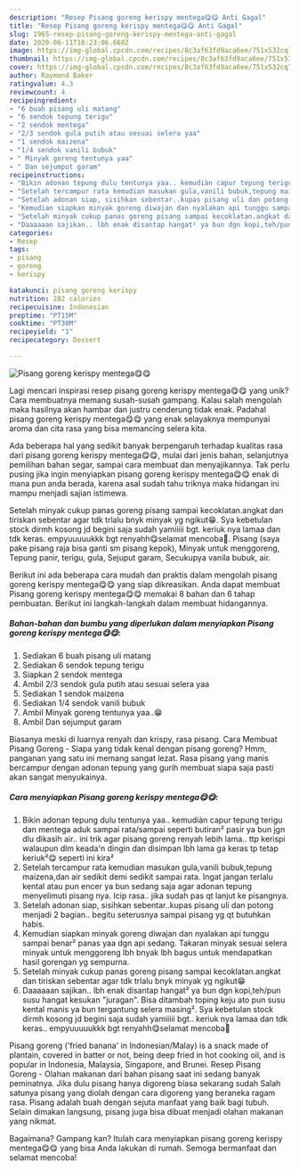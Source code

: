 ```yaml
---
description: "Resep Pisang goreng kerispy mentega😋😋 Anti Gagal"
title: "Resep Pisang goreng kerispy mentega😋😋 Anti Gagal"
slug: 1965-resep-pisang-goreng-kerispy-mentega-anti-gagal
date: 2020-06-11T10:23:06.668Z
image: https://img-global.cpcdn.com/recipes/8c3af63fd9aca6ee/751x532cq70/pisang-goreng-kerispy-mentega😋😋-foto-resep-utama.jpg
thumbnail: https://img-global.cpcdn.com/recipes/8c3af63fd9aca6ee/751x532cq70/pisang-goreng-kerispy-mentega😋😋-foto-resep-utama.jpg
cover: https://img-global.cpcdn.com/recipes/8c3af63fd9aca6ee/751x532cq70/pisang-goreng-kerispy-mentega😋😋-foto-resep-utama.jpg
author: Raymond Baker
ratingvalue: 4.3
reviewcount: 4
recipeingredient:
- "6 buah pisang uli matang"
- "6 sendok tepung terigu"
- "2 sendok mentega"
- "2/3 sendok gula putih atau sesuai selera yaa"
- "1 sendok maizena"
- "1/4 sendok vanili bubuk"
- " Minyak goreng tentunya yaa"
- " Dan sejumput garam"
recipeinstructions:
- "Bikin adonan tepung dulu tentunya yaa.. kemudiàn capur tepung terigu dan mentega aduk sampai rata/sampai seperti butiran² pasir ya bun jgn dlu dikasih air.. ini trik agar pisang goreng renyah lebih lama.. ttp kerispi walaupun dlm keada&#39;n dingin dan disimpan lbh lama ga keras tp tetap keriuk²😋 seperti ini kira²"
- "Setelah tercampur rata kemudian masukan gula,vanili bubuk,tepung maizena,dan air sedikit demi sedikit sampai rata. Ingat jangan terlalu kental atau pun encer ya bun sedang saja agar adonan tepung menyelimuti pisang nya. Icip rasa.. jika sudah pas qt lanjut ke pisangnya."
- "Setelah adonan siap, sisihkan sebentar..kupas pisang uli dan potong menjadi 2 bagian.. begitu seterusnya sampai pisang yg qt butuhkan habis."
- "Kemudian siapkan minyak goreng diwajan dan nyalakan api tunggu sampai benar² panas yaa dgn api sedang. Takaran minyak sesuai selera minyak untuk menggoreng lbh bnyak lbh bagus untuk mendapatkan hasil gorengan yg sempurna."
- "Setelah minyak cukup panas goreng pisang sampai kecoklatan.angkat dan tiriskan sebentar agar tdk trlalu bnyk minyak yg ngikut😁"
- "Daaaaaan sajikan.. lbh enak disantap hangat² ya bun dgn kopi,teh/pun susu hangat kesukan &#34;juragan&#34;. Bisa ditambah toping keju ato pun susu kental manis ya bun tergantung selera masing². Sya kebetulan stock dirmh kosong jd begini saja sudah yamiiiii bgt.. keriuk nya lamaa dan tdk keras.. empyuuuuukkk bgt renyahh😋selamat mencoba🥰"
categories:
- Resep
tags:
- pisang
- goreng
- kerispy

katakunci: pisang goreng kerispy 
nutrition: 282 calories
recipecuisine: Indonesian
preptime: "PT15M"
cooktime: "PT30M"
recipeyield: "1"
recipecategory: Dessert

---
```



![Pisang goreng kerispy mentega😋😋](https://img-global.cpcdn.com/recipes/8c3af63fd9aca6ee/751x532cq70/pisang-goreng-kerispy-mentega😋😋-foto-resep-utama.jpg)

Lagi mencari inspirasi resep pisang goreng kerispy mentega😋😋 yang unik? Cara membuatnya memang susah-susah gampang. Kalau salah mengolah maka hasilnya akan hambar dan justru cenderung tidak enak. Padahal pisang goreng kerispy mentega😋😋 yang enak selayaknya mempunyai aroma dan cita rasa yang bisa memancing selera kita.

Ada beberapa hal yang sedikit banyak berpengaruh terhadap kualitas rasa dari pisang goreng kerispy mentega😋😋, mulai dari jenis bahan, selanjutnya pemilihan bahan segar, sampai cara membuat dan menyajikannya. Tak perlu pusing jika ingin menyiapkan pisang goreng kerispy mentega😋😋 enak di mana pun anda berada, karena asal sudah tahu triknya maka hidangan ini mampu menjadi sajian istimewa.

Setelah minyak cukup panas goreng pisang sampai kecoklatan.angkat dan tiriskan sebentar agar tdk trlalu bnyk minyak yg ngikut😁. Sya kebetulan stock dirmh kosong jd begini saja sudah yamiiiii bgt. keriuk nya lamaa dan tdk keras. empyuuuuukkk bgt renyahh😋selamat mencoba🥰. Pisang (saya pake pisang raja bisa ganti sm pisang kepok), Minyak untuk menggoreng, Tepung panir, terigu, gula, Sejuput garam, Secukupya vanila bubuk, air.


Berikut ini ada beberapa cara mudah dan praktis dalam mengolah pisang goreng kerispy mentega😋😋 yang siap dikreasikan. Anda dapat membuat Pisang goreng kerispy mentega😋😋 memakai 8 bahan dan 6 tahap pembuatan. Berikut ini langkah-langkah dalam membuat hidangannya.

<!--inarticleads1-->

##### Bahan-bahan dan bumbu yang diperlukan dalam menyiapkan Pisang goreng kerispy mentega😋😋:

1. Sediakan 6 buah pisang uli matang
1. Sediakan 6 sendok tepung terigu
1. Siapkan 2 sendok mentega
1. Ambil 2/3 sendok gula putih atau sesuai selera yaa
1. Sediakan 1 sendok maizena
1. Sediakan 1/4 sendok vanili bubuk
1. Ambil  Minyak goreng tentunya yaa..😁
1. Ambil  Dan sejumput garam


Biasanya meski di luarnya renyah dan krispy, rasa pisang. Cara Membuat Pisang Goreng - Siapa yang tidak kenal dengan pisang goreng? Hmm, panganan yang satu ini memang sangat lezat. Rasa pisang yang manis bercampur dengan adonan tepung yang gurih membuat siapa saja pasti akan sangat menyukainya. 

<!--inarticleads2-->

##### Cara menyiapkan Pisang goreng kerispy mentega😋😋:

1. Bikin adonan tepung dulu tentunya yaa.. kemudiàn capur tepung terigu dan mentega aduk sampai rata/sampai seperti butiran² pasir ya bun jgn dlu dikasih air.. ini trik agar pisang goreng renyah lebih lama.. ttp kerispi walaupun dlm keada&#39;n dingin dan disimpan lbh lama ga keras tp tetap keriuk²😋 seperti ini kira²
1. Setelah tercampur rata kemudian masukan gula,vanili bubuk,tepung maizena,dan air sedikit demi sedikit sampai rata. Ingat jangan terlalu kental atau pun encer ya bun sedang saja agar adonan tepung menyelimuti pisang nya. Icip rasa.. jika sudah pas qt lanjut ke pisangnya.
1. Setelah adonan siap, sisihkan sebentar..kupas pisang uli dan potong menjadi 2 bagian.. begitu seterusnya sampai pisang yg qt butuhkan habis.
1. Kemudian siapkan minyak goreng diwajan dan nyalakan api tunggu sampai benar² panas yaa dgn api sedang. Takaran minyak sesuai selera minyak untuk menggoreng lbh bnyak lbh bagus untuk mendapatkan hasil gorengan yg sempurna.
1. Setelah minyak cukup panas goreng pisang sampai kecoklatan.angkat dan tiriskan sebentar agar tdk trlalu bnyk minyak yg ngikut😁
1. Daaaaaan sajikan.. lbh enak disantap hangat² ya bun dgn kopi,teh/pun susu hangat kesukan &#34;juragan&#34;. Bisa ditambah toping keju ato pun susu kental manis ya bun tergantung selera masing². Sya kebetulan stock dirmh kosong jd begini saja sudah yamiiiii bgt.. keriuk nya lamaa dan tdk keras.. empyuuuuukkk bgt renyahh😋selamat mencoba🥰


Pisang goreng (&#39;fried banana&#39; in Indonesian/Malay) is a snack made of plantain, covered in batter or not, being deep fried in hot cooking oil, and is popular in Indonesia, Malaysia, Singapore, and Brunei. Resep Pisang Goreng - Olahan makanan dari bahan pisang saat ini sedang banyak peminatnya. Jika dulu pisang hanya digoreng biasa sekarang sudah Salah satunya pisang yang diolah dengan cara digoreng yang beraneka ragam rasa. Pisang adalah buah dengan sejuta manfaat yang baik bagi tubuh. Selain dimakan langsung, pisang juga bisa dibuat menjadi olahan makanan yang nikmat. 

Bagaimana? Gampang kan? Itulah cara menyiapkan pisang goreng kerispy mentega😋😋 yang bisa Anda lakukan di rumah. Semoga bermanfaat dan selamat mencoba!
